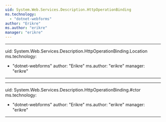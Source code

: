 ```yaml
---
uid: System.Web.Services.Description.HttpOperationBinding
ms.technology: 
  - "dotnet-webforms"
author: "Erikre"
ms.author: "erikre"
manager: "erikre"
---
```


---
uid: System.Web.Services.Description.HttpOperationBinding.Location
ms.technology: 
  - "dotnet-webforms"
author: "Erikre"
ms.author: "erikre"
manager: "erikre"
---

---
uid: System.Web.Services.Description.HttpOperationBinding.#ctor
ms.technology: 
  - "dotnet-webforms"
author: "Erikre"
ms.author: "erikre"
manager: "erikre"
---
